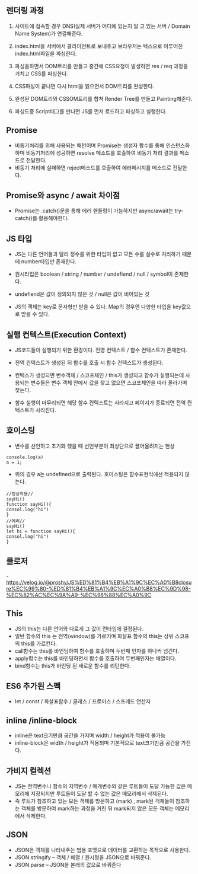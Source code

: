 ## **렌더링 과정**

1. 사이트에 접속할 경우 DNS(실제 서버가 어디에 있는지 알 고 있는 서버 / Domain Name System)가 연결해준다.

2. index.html을 서버에서 클라이언트로 보내주고 브라우저는 텍스으로 이루어진 index.html파일을 파싱한다.

3. 파싱을하면서 DOM트리를 만들고 중간에 CSS요청이 발생하면 res / req 과정을 거치고 CSS를 파싱한다.

4. CSS파싱이 끝나면 다시 html을 읽으면서 DOM트리를 완성한다.

5. 완성된 DOM트리와 CSSOM트리를 합쳐 Render Tree를 만들고 Painting해준다.

6. 파싱도중 Script태그를 만나면 JS를 먼저 로드하고 파싱하고 실행한다.

## **Promise**

- 비동기처리를 위해 사용되는 패턴이며 Promise는 생성자 함수를 통해 인스턴스화하며 비동기처리에 성공하면 resolve 메소드를 호출하여 비동기 처리 결과를 메소드로 전달한다.
- 비동기 처리에 실패하면 reject메소드를 호출하여 에러메시지를 메소드로 전달한다.

## **Promise와 async / await 차이점**

- Promise는 .catch()문을 통해 에러 핸들링이 가능하지만 async/await는 try-catch()를 활용해야한다.

## **JS 타입**

- JS는 다른 언어들과 달리 정수를 위한 타입이 없고 모든 수를 실수로 처리하기 때문에 number타입만 존재한다.

- 원시타입은 boolean / string / number / undefiend / null / symbol이 존재한다.

- undefiend은 값이 정의되지 않은 것 / null은 값이 비어있는 것

- JS의 객체는 key로 문자형만 받을 수 있다. Map의 경우엔 다양한 타입을 key값으로 받을 수 있다.

## **실행 컨텍스트(Execution Context)**

- JS코드들이 실행되기 위한 환경이다. 전영 컨텍스트 / 함수 컨텍스트가 존재한다.

- 전역 컨텍스트가 생성된 뒤 함수를 호출 시 함수 컨텍스트가 생성된다.

- 컨텍스가 생성되면 변수객체 / 스코프체인 / this가 생성되고 함수가 실행되는데 사용되는 변수들은 변수 객체 안에서 값을 찾고 없으면 스코프체인을 따라 올라가며 찾는다.

- 함수 실행이 마무리되면 해당 함수 컨텍스트는 사라지고 페이지가 종료되면 전역 컨텍스트가 사라진다.

## **호이스팅**

- 변수를 선언하고 초기화 했을 때 선언부분이 최상단으로 끌어올려지는 현상

```
console.log(a)
a = 1;
```

- 위의 경우 a는 undefined으로 출력된다. 호이스팅은 함수표현식에선 적용되지 않는다.

```
//정상작용//
sayHi()
function sayHi(){
consol.log("hi")
}
//에러//
sayHi()
let hi = function sayHi(){
consol.log("hi")
}
```

## **클로저**

-https://velog.io/@proshy/JS%ED%81%B4%EB%A1%9C%EC%A0%B8closure%EC%99%80-%ED%81%B4%EB%A1%9C%EC%A0%B8%EC%9D%98-%EC%82%AC%EC%9A%A9-%EC%98%88%EC%A0%9C

## **This**

- JS의 this는 다른 언어와 다르게 그 값이 런타임에 결정된다.
- 일반 함수의 this 는 전역(window)를 가르키며 화살표 함수의 this는 상위 스코프의 this를 가르킨다.
- call함수는 this를 바인딩하여 함수를 호출하며 두번째 인자를 하나씩 넘긴다.
- apply함수는 this를 바인딩하면서 함수를 호출하며 두번째인자는 배열이다.
- bind함수는 this가 바인딩 된 새로운 함수를 리턴한다.

## **ES6 추가된 스펙**

- let / const / 화살표함수 / 클래스 / 프로미스 / 스프레드 연산자

## **inline /inline-block**

- inline은 text크기만큼 공간을 가지며 width / height가 적용이 불가능
- inline-block은 width / height가 적용되며 기본적으로 text크기만큼 공간을 가진다.

## **가비지 컬렉션**

- JS는 전역변수나 함수의 지역변수 / 매개변수와 같은 루트들이 도달 가능한 값은 메모리에 저장되지만 루트들이 도달 할 수 없는 값은 메모리에서 삭제된다.
- 즉 루트가 참조하고 있는 모든 객체를 방문하고 (mark) , mark된 객체들이 참조하는 객체를 방문하여 mark하는 과정을 거친 뒤 mark되지 않은 모든 객체는 메모리에서 삭제한다.

## **JSON**

- JSON은 객체를 나타내주는 범용 포맷으로 데이터를 교환하는 목적으로 사용한다.
- JSON.stringify – 객체 / 배열 / 원시형을 JSON으로 바꿔준다.
- JSON.parse – JSON을 본래의 값으로 바꿔준다
